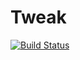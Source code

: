 # Tweak 
[![Build Status](https://travis-ci.org/MarianoCastellano/tweak.svg)](https://travis-ci.org/MarianoCastellano/tweak)
